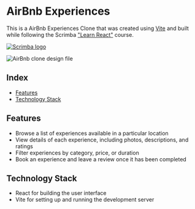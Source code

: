 # AirBnb Experiences

This is a AirBnb Experiences Clone that was created using [Vite](https://github.com/vitejs/vite) and built while following the Scrimba ["Learn React"](https://scrimba.com/learn/learnreact) course.

[![Scrimba logo](https://scrimba.com/static/art/dark-logo.svg=200x200)](https://scrimba.com/learn/learnreact)

![AirBnb clone design file](./assets/AirBnb%20Experiences.png=300x300)

## Index

- [Features](#features)
- [Technology Stack](#technology-stack)

## Features

- Browse a list of experiences available in a particular location
- View details of each experience, including photos, descriptions, and ratings
- Filter experiences by category, price, or duration
- Book an experience and leave a review once it has been completed

## Technology Stack

- React for building the user interface
- Vite for setting up and running the development server
